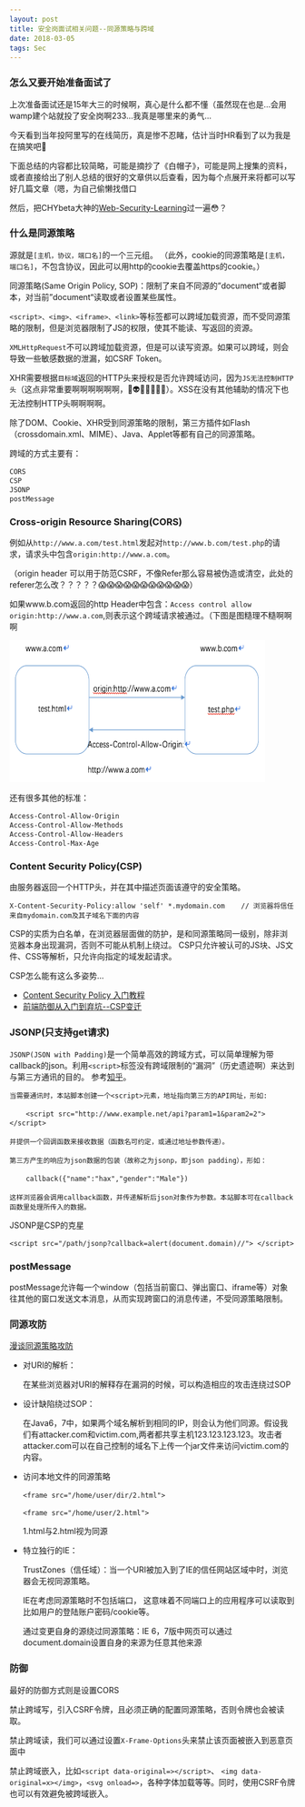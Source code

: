 ```yaml
---
layout: post
title: 安全岗面试相关问题--同源策略与跨域
date: 2018-03-05
tags: Sec 
---
```


### 怎么又要开始准备面试了
上次准备面试还是15年大三的时候啊，真心是什么都不懂（虽然现在也是...会用wamp建个站就投了安全岗啊233...我真是哪里来的勇气...

今天看到当年投阿里写的在线简历，真是惨不忍睹，估计当时HR看到了以为我是在搞笑吧🤣

下面总结的内容都比较简略，可能是摘抄了《白帽子》，可能是网上搜集的资料，或者直接给出了别人总结的很好的文章供以后查看，因为每个点展开来将都可以写好几篇文章（嗯，为自己偷懒找借口

然后，把CHYbeta大神的[Web-Security-Learning](https://github.com/CHYbeta/Web-Security-Learning)过一遍😳？

### 什么是同源策略

源就是`[主机，协议，端口名]`的一个三元组。
（此外，cookie的同源策略是`[主机，端口名]`，不包含协议，因此可以用http的cookie去覆盖https的cookie。）

同源策略(Same Origin Policy, SOP)：限制了来自不同源的”document“或者脚本，对当前”document“读取或者设置某些属性。

`<script>、<img>、<iframe>、<link>`等标签都可以跨域加载资源，而不受同源策略的限制，但是浏览器限制了JS的权限，使其不能读、写返回的资源。

`XMLHttpRequest`不可以跨域加载资源，但是可以读写资源。如果可以跨域，则会导致一些敏感数据的泄漏，如CSRF Token。

XHR需要根据`目标域`返回的HTTP头来授权是否允许跨域访问，因为`JS无法控制HTTP头`（这点非常重要啊啊啊啊啊啊，👻👽💀🤖👏👏👏）。XSS在没有其他辅助的情况下也无法控制HTTP头啊啊啊啊。

除了DOM、Cookie、XHR受到同源策略的限制，第三方插件如Flash（crossdomain.xml、MIME）、Java、Applet等都有自己的同源策略。

跨域的方式主要有：

    CORS
    CSP
    JSONP
    postMessage
    

### Cross-origin Resource Sharing(CORS)

例如从`http://www.a.com/test.html`发起对`http://www.b.com/test.php`的请求，请求头中包含`origin:http://www.a.com`。

（origin header 可以用于防范CSRF，不像Refer那么容易被伪造或清空，此处的referer怎么改？？？？？😱😱😱😱😱😱😱😱😱😱😱）

如果www.b.com返回的http Header中包含：`Access control allow origin:http://www.a.com`,则表示这个跨域请求被通过。（下图是图糙理不糙啊啊啊

<img src="/images/posts/2018/03/SOP/ACAO.png" height="250" width="450">  

还有很多其他的标准：

    Access-Control-Allow-Origin
    Access-Control-Allow-Methods
    Access-Control-Allow-Headers
    Access-Control-Max-Age

### Content Security Policy(CSP)

由服务器返回一个HTTP头，并在其中描述页面该遵守的安全策略。

    X-Content-Security-Policy:allow 'self' *.mydomain.com    // 浏览器将信任来自mydomain.com及其子域名下面的内容

CSP的实质为白名单，在浏览器层面做的防护，是和同源策略同一级别，除非浏览器本身出现漏洞，否则不可能从机制上绕过。
CSP只允许被认可的JS块、JS文件、CSS等解析，只允许向指定的域发起请求。


CSP怎么能有这么多姿势...

+ [Content Security Policy 入门教程](https://jaq.alibaba.com/community/art/show?spm=a313e.7916646.24000001.49.ZP8rXN&articleid=518)
+ [前端防御从入门到弃坑--CSP变迁](https://paper.seebug.org/423/)



### JSONP(只支持get请求)

`JSONP(JSON with Padding)`是一个简单高效的跨域方式，可以简单理解为带callback的json。利用`<script>`标签没有跨域限制的“漏洞”（历史遗迹啊）来达到与第三方通讯的目的。
参考[知乎](https://www.zhihu.com/question/19966531/answer/13502030)。

    当需要通讯时，本站脚本创建一个<script>元素，地址指向第三方的API网址，形如:

        <script src="http://www.example.net/api?param1=1&param2=2"></script>
    
    并提供一个回调函数来接收数据（函数名可约定，或通过地址参数传递）。     

    第三方产生的响应为json数据的包装（故称之为jsonp，即json padding），形如：     
    
        callback({"name":"hax","gender":"Male"})     
    
    这样浏览器会调用callback函数，并传递解析后json对象作为参数。本站脚本可在callback函数里处理所传入的数据。

JSONP是CSP的克星

    <script src="/path/jsonp?callback=alert(document.domain)//"> </script>




### postMessage

postMessage允许每一个window（包括当前窗口、弹出窗口、iframe等）对象往其他的窗口发送文本消息，从而实现跨窗口的消息传递，不受同源策略限制。

### 同源攻防

[漫谈同源策略攻防](https://www.anquanke.com/post/id/86078)

+ 对URI的解析：

    在某些浏览器对URI的解释存在漏洞的时候，可以构造相应的攻击连绕过SOP

+ 设计缺陷绕过SOP：

    在Java6，7中，如果两个域名解析到相同的IP，则会认为他们同源。假设我们有attacker.com和victim.com,两者都共享主机123.123.123.123。攻击者attacker.com可以在自己控制的域名下上传一个jar文件来访问victim.com的内容。

+ 访问本地文件的同源策略

    `<frame src="/home/user/dir/2.html">`

    `<frame src="/home/user/2.html">`

    1.html与2.html视为同源

+ 特立独行的IE：

    TrustZones（信任域）：当一个URI被加入到了IE的信任网站区域中时，浏览器会无视同源策略。

    IE在考虑同源策略时不包括端口， 这意味着不同端口上的应用程序可以读取到比如用户的登陆账户密码/cookie等。

    通过变更自身的源绕过同源策略：IE 6，7版中网页可以通过document.domain设置自身的来源为任意其他来源

### 防御
最好的防御方式则是设置CORS

禁止跨域写，引入CSRF令牌，且必须正确的配置同源策略，否则令牌也会被读取。

禁止跨域读，我们可以通过设置`X-Frame-Options`头来禁止该页面被嵌入到恶意页面中

禁止跨域嵌入，比如`<script data-original=></script>`、 `<img data-original=x></img>`，`<svg onload=>`，各种字体加载等等。同时，使用CSRF令牌也可以有效避免被跨域嵌入。







